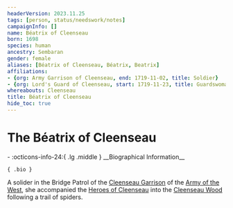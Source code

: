 ```yaml
---
headerVersion: 2023.11.25
tags: [person, status/needswork/notes]
campaignInfo: []
name: Béatrix of Cleenseau
born: 1698
species: human
ancestry: Sembaran
gender: female
aliases: [Béatrix of Cleenseau, Béatrix, Beatrix]
affiliations:
- {org: Army Garrison of Cleenseau, end: 1719-11-02, title: Soldier}
- {org: Lord's Guard of Cleenseau, start: 1719-11-23, title: Guardswoman}
whereabouts: Cleenseau
title: Béatrix of Cleenseau
hide_toc: true
---
```

# The Béatrix of Cleenseau
<div class="grid cards ext-narrow-margin ext-one-column" markdown>
- :octicons-info-24:{ .lg .middle } __Biographical Information__

    { .bio }

</div>


A solider in the Bridge Patrol of the [Cleenseau Garrison](<../../groups/sembaran-army/army-garrison-of-cleenseau.md>) of the [Army of the West](<../../groups/sembaran-army/army-of-the-west.md>), she accompanied the [Heroes of Cleenseau](<../pcs/cleenseau/heroes-of-cleenseau.md>) into the [Cleenseau Wood](<../../gazetteer/greater-sembara/sembara/barony-of-aveil/cleenseau-region/cleenseau-wood.md>) following a trail of spiders. 